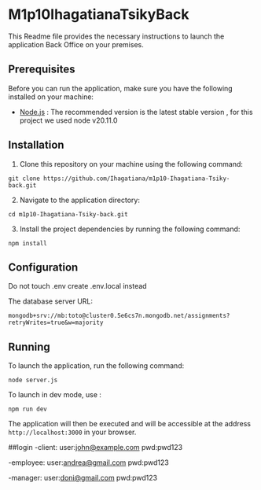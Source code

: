 # M1p10IhagatianaTsikyBack

This Readme file provides the necessary instructions to launch the application Back Office on your premises.

## Prerequisites

Before you can run the application, make sure you have the following installed on your machine:

- [Node.js](https://nodejs.org) : The recommended version is the latest stable version , for this project we used node v20.11.0

## Installation

1. Clone this repository on your machine using the following command:

```
git clone https://github.com/Ihagatiana/m1p10-Ihagatiana-Tsiky-back.git
```

2. Navigate to the application directory:

```
cd m1p10-Ihagatiana-Tsiky-back.git
```

3. Install the project dependencies by running the following command:

```
npm install
```


## Configuration


Do not touch .env create .env.local instead

The database server URL:

```
mongodb+srv://mb:toto@cluster0.5e6cs7n.mongodb.net/assignments?retryWrites=true&w=majority
```

## Running

To launch the application, run the following command:
```
node server.js
```

To launch in dev mode, use : 
```
npm run dev
```

The application will then be executed and will be accessible at the address `http://localhost:3000` in your browser.

##login
-client: 
    user:john@example.com
    pwd:pwd123

-employee: 
    user:andrea@gmail.com
    pwd:pwd123

-manager: 
    user:doni@gmail.com
    pwd:pwd123
